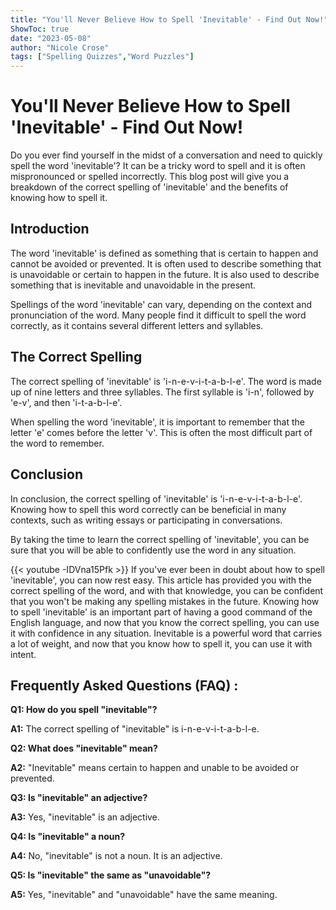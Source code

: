 ```yaml
---
title: "You'll Never Believe How to Spell 'Inevitable' - Find Out Now!"
ShowToc: true 
date: "2023-05-08"
author: "Nicole Crose" 
tags: ["Spelling Quizzes","Word Puzzles"]
---
```

# You'll Never Believe How to Spell 'Inevitable' - Find Out Now!

Do you ever find yourself in the midst of a conversation and need to quickly spell the word 'inevitable'? It can be a tricky word to spell and it is often mispronounced or spelled incorrectly. This blog post will give you a breakdown of the correct spelling of 'inevitable' and the benefits of knowing how to spell it. 

## Introduction

The word 'inevitable' is defined as something that is certain to happen and cannot be avoided or prevented. It is often used to describe something that is unavoidable or certain to happen in the future. It is also used to describe something that is inevitable and unavoidable in the present. 

Spellings of the word 'inevitable' can vary, depending on the context and pronunciation of the word. Many people find it difficult to spell the word correctly, as it contains several different letters and syllables.

## The Correct Spelling

The correct spelling of 'inevitable' is 'i-n-e-v-i-t-a-b-l-e'. The word is made up of nine letters and three syllables. The first syllable is 'i-n', followed by 'e-v', and then 'i-t-a-b-l-e'. 

When spelling the word 'inevitable', it is important to remember that the letter 'e' comes before the letter 'v'. This is often the most difficult part of the word to remember. 

## Conclusion

In conclusion, the correct spelling of 'inevitable' is 'i-n-e-v-i-t-a-b-l-e'. Knowing how to spell this word correctly can be beneficial in many contexts, such as writing essays or participating in conversations. 

By taking the time to learn the correct spelling of 'inevitable', you can be sure that you will be able to confidently use the word in any situation.

{{< youtube -IDVna15Pfk >}} 
If you've ever been in doubt about how to spell 'inevitable', you can now rest easy. This article has provided you with the correct spelling of the word, and with that knowledge, you can be confident that you won't be making any spelling mistakes in the future. Knowing how to spell 'inevitable' is an important part of having a good command of the English language, and now that you know the correct spelling, you can use it with confidence in any situation. Inevitable is a powerful word that carries a lot of weight, and now that you know how to spell it, you can use it with intent.

## Frequently Asked Questions (FAQ) :
**Q1: How do you spell "inevitable"?**

**A1:** The correct spelling of "inevitable" is i-n-e-v-i-t-a-b-l-e.

**Q2: What does "inevitable" mean?**

**A2:** "Inevitable" means certain to happen and unable to be avoided or prevented.

**Q3: Is "inevitable" an adjective?**

**A3:** Yes, "inevitable" is an adjective.

**Q4: Is "inevitable" a noun?**

**A4:** No, "inevitable" is not a noun. It is an adjective.

**Q5: Is "inevitable" the same as "unavoidable"?**

**A5:** Yes, "inevitable" and "unavoidable" have the same meaning.





